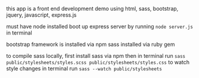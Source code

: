 this app is a front end development demo using html, sass, bootstrap, jquery, javascript, express.js

must have node installed
boot up express server by running `node server.js` in terminal

bootstrap framework is installed via npm
sass installed via ruby gem

to compile sass locally, first install sass via npm
then in terminal run `sass public/stylesheets/styles.scss public/stylesheets/styles.css`
to watch style changes in terminal run `sass --watch public/stylesheets`
